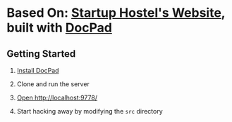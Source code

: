 # Based On: [Startup Hostel's Website](http://startuphostel.org), built with [DocPad](http://docpad.org)


## Getting Started

1. [Install DocPad](http://docpad.org/install) 

1. Clone and run the server

1. [Open http://localhost:9778/](http://localhost:9778/)

1. Start hacking away by modifying the `src` directory
